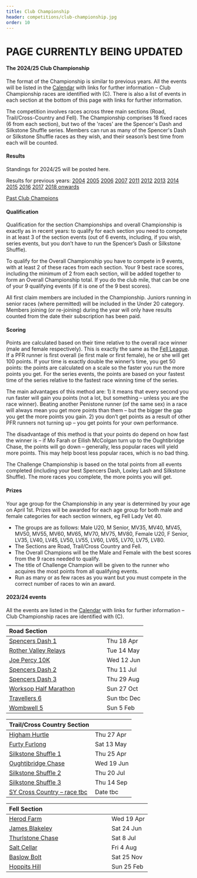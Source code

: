 ```yaml
---
title: Club Championship
header: competitions/club-championship.jpg
order: 10
---
```

# PAGE CURRENTLY BEING UPDATED

#### The 2024/25 Club Championship

The format of the Championship is similar to previous years. All the events will be listed in the [Calendar](https://pfrac.co.uk/calendar) with links for further information – Club Championship races are identified with (C). There is also a list of events in each section at the bottom of this page with links for further information.

The competition involves races across three main sections (Road, Trail/Cross-Country and Fell). The Championship comprises 18 fixed races (6 from each section), but two of the 'races' are the Spencer's Dash and Silkstone Shuffle series. Members can run as many of the Spencer's Dash or Silkstone Shuffle races as they wish, and their season’s best time from each will be counted.

#### Results

Standings for 2024/25 will be posted here.

Results for previous years:
[2004](https://pfrac.co.uk/static/results/club-championship/championship-2004-results.xlsx)
[2005](https://pfrac.co.uk/static/results/club-championship/championship-2005-results.xlsx)
[2006](https://pfrac.co.uk/static/results/club-championship/championship-2006-results.xlsx)
[2007](https://pfrac.co.uk/static/results/club-championship/championship-2007-results.xlsx)
[2011](https://pfrac.co.uk/static/results/club-championship/championship-2011-results.pdf)
[2012](https://pfrac.co.uk/static/results/club-championship/championship-2012-results.pdf)
[2013](https://pfrac.co.uk/static/results/club-championship/championship-2013-results.pdf)
[2014](https://pfrac.co.uk/static/results/club-championship/championship-2014-results.pdf)
[2015](https://pfrac.co.uk/static/results/club-championship/championship-2015-results.pdf)
[2016](https://pfrac.co.uk/static/results/club-championship/championship-2016-results.pdf)
[2017](https://pfrac.co.uk/static/results/club-championship/championship-2017-results.pdf)
[2018 onwards](http://results.pfrac.co.uk)

[Past Club Champions](http://results.pfrac.co.uk/awards/)

#### Qualification

Qualification for the section Championships and overall Championship is exactly as in recent years: to qualify for each section you need to compete in at least 3 of the section events (out of 6 events, including, if you wish, series events, but you don’t have to run the Spencer’s Dash or Silkstone Shuffle).

To qualify for the Overall Championship you have to compete in 9 events, with at least 2 of these races from each section. Your 9 best race scores, including the minimum of 2 from each section, will be added together to form an Overall Championship total. If you do the club mile, that can be one of your 9 qualifying events (if it is one of the 9 best scores).

All first claim members are included in the Championship. Juniors running in senior races (where permitted) will be included in the Under 20 category. Members joining (or re-joining) during the year will only have results counted from the date their subscription has been paid.

#### Scoring

Points are calculated based on their time relative to the overall race winner (male and female respectively). This is exactly the same as the [Fell League](https://pfrac.co.uk/competitions/fell-league). If a PFR runner is first overall (ie first male or first female), he or she will get 100 points. If your time is exactly double the winner’s time, you get 50 points: the points are calculated on a scale so the faster you run the more points you get. For the series events, the points are based on your fastest time of the series relative to the fastest race winning time of the series.

The main advantages of this method are: 1) it means that every second you run faster will gain you points (not a lot, but something – unless you are the race winner). Beating another Penistone runner (of the same sex) in a race will always mean you get more points than them – but the bigger the gap you get the more points you gain. 2) you don’t get points as a result of other PFR runners not turning up – you get points for your own performance.

The disadvantage of this method is that your points do depend on how fast the winner is – if Mo Farah or Eilish McColgan turn up to the Oughtibridge Chase, the points will go down – generally, less popular races will yield more points. This may help boost less popular races, which is no bad thing.

The Challenge Championship is based on the total points from all events completed (including your best Spencers Dash, Loxley Lash and Silkstone Shuffle). The more races you complete, the more points you will get.

#### Prizes

Your age group for the Championship in any year is determined by your age on April 1st. Prizes will be awarded for each age group for both male and female categories for each section winners, eg Fell Lady Vet 40.

* The groups are as follows: Male U20, M Senior, MV35, MV40, MV45, MV50, MV55, MV60, MV65, MV70, MV75, MV80, Female U20, F Senior, LV35, LV40, LV45, LV50, LV55, LV60, LV65, LV70, LV75, LV80.
* The Sections are Road, Trail/Cross Country and Fell.
* The Overall Champions will be the Male and Female with the best scores from the 9 races needed to qualify.
* The title of Challenge Champion will be given to the runner who acquires the most points from all qualifying events.
* Run as many or as few races as you want but you must compete in the correct number of races to win an award.

#### 2023/24 events

All the events are listed in the [Calendar](https://pfrac.co.uk/calendar) with links for further information – Club Championship races are identified with (C).

| Road Section &nbsp; &nbsp; &nbsp; &nbsp; &nbsp; &nbsp; &nbsp; &nbsp; &nbsp; &nbsp; &nbsp; &nbsp; &nbsp; &nbsp; &nbsp; &nbsp; &nbsp; |            |
| ----------------------------------------------------------------------------------------------------------------------------------- | ---------- |
| [Spencers Dash 1](https://www.barnsleyac.co.uk/club-events/spencers-dash/)                                                                                 | Thu 18 Apr |
| [Rother Valley Relays](https://www.facebook.com/groups/431233151372212/)                                | Tue 14 May |
| [Joe Percy 10K](https://www.holmfirthharriers.com/event/joe-percy-10k/)                                       | Wed 12 Jun |
| [Spencers Dash 2](https://www.barnsleyac.co.uk/club-events/spencers-dash/)                                                          | Thu 11 Jul |
| [Spencers Dash 3](https://www.barnsleyac.co.uk/club-events/spencers-dash/)                                                          | Thu 29 Aug  |
| [Worksop Half Marathon](https://www.worksophalfmarathon.co.uk/)                                                                      | Sun 27 Oct |
| [Travellers 6](https://www.denbydaleac.co.uk/travellers-6)                                                                          | Sun tbc Dec |
| [Wombwell 5](https://www.kingstonerunners.co.uk/Wombwell5.html)                                                                         | Sun 5 Feb |

| Trail/Cross Country Section                                                                                         |            |
| ------------------------------------------------------------------------------------------------------------------- | ---------- |
| [Higham Hurtle](http://www.barnsleyharriers.org.uk/index.php?option=com_content&view=article&id=104&Itemid=192)     | Thu 27 Apr |
| [Furty Furlong](https://racebest.com/races/ykcew)                                                                   | Sat 13 May |
| [Silkstone Shuffle 1](https://www.barnsleyharriers.org.uk/) | Thu 25 Apr |
| [Oughtibridge Chase](https://www.oughtibridgegala.org/the-tom-holmes-gala-chase)                                    | Wed 19 Jun |
| [Silkstone Shuffle 2](https://www.barnsleyharriers.org.uk/) | Thu 20 Jul |
| [Silkstone Shuffle 3](http://www.barnsleyharriers.org.uk/index.php?option=com_content&view=article&id=2&Itemid=109) | Thu 14 Sep |
| [SY Cross Country – race tbc](https://www.sycaa.org.uk/cross-country/)                                                | Date tbc |

| Fell Section &nbsp; &nbsp; &nbsp; &nbsp; &nbsp; &nbsp; &nbsp; &nbsp; &nbsp; &nbsp; &nbsp; &nbsp; &nbsp; &nbsp; &nbsp; &nbsp; &nbsp; &nbsp; &nbsp; &nbsp; |            |
| -------------------------------------------------------------------------------------------------------------------------------------------------------- | ---------- |
| [Herod Farm](https://www.fellrunner.org.uk/races/52a86ba5-059a-485c-a355-838f25f26e27)                                                                   | Wed 19 Apr |
| [James Blakeley](https://www.fellrunner.org.uk/races/70092187-2285-423c-a0c8-9c66cbf0972c)                                                               | Sat 24 Jun |
| [Thurlstone Chase](https://pfrac.co.uk/races/thurlstone-chase)                                                                                           | Sat 8 Jul  |
| [Salt Cellar](https://www.fellrunner.org.uk/races/e774172f-6aa8-47c8-8fd0-00af3da01346)                                                                  | Fri 4 Aug  |
| [Baslow Bolt](https://www.fellrunner.org.uk/races/681e9f80-d5ed-4c29-9314-4a23e3221885)                                                                  | Sat 25 Nov |
| [Hoppits Hill](http://www.hoppits.co.uk/)                                                                                                                | Sun 25 Feb |